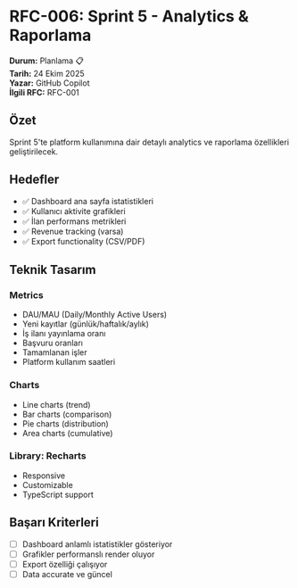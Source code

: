 # RFC-006: Sprint 5 - Analytics & Raporlama

**Durum:** Planlama 📋  
**Tarih:** 24 Ekim 2025  
**Yazar:** GitHub Copilot  
**İlgili RFC:** RFC-001

## Özet

Sprint 5'te platform kullanımına dair detaylı analytics ve raporlama özellikleri geliştirilecek.

## Hedefler

- ✅ Dashboard ana sayfa istatistikleri
- ✅ Kullanıcı aktivite grafikleri
- ✅ İlan performans metrikleri
- ✅ Revenue tracking (varsa)
- ✅ Export functionality (CSV/PDF)

## Teknik Tasarım

### Metrics

- DAU/MAU (Daily/Monthly Active Users)
- Yeni kayıtlar (günlük/haftalık/aylık)
- İş ilanı yayınlama oranı
- Başvuru oranları
- Tamamlanan işler
- Platform kullanım saatleri

### Charts

- Line charts (trend)
- Bar charts (comparison)
- Pie charts (distribution)
- Area charts (cumulative)

### Library: Recharts

- Responsive
- Customizable
- TypeScript support

## Başarı Kriterleri

- [ ] Dashboard anlamlı istatistikler gösteriyor
- [ ] Grafikler performanslı render oluyor
- [ ] Export özelliği çalışıyor
- [ ] Data accurate ve güncel
